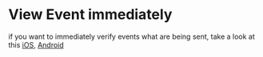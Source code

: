 # View Event immediately

if you want to immediately verify events what are being sent, take a look at this [iOS](https://firebase.google.com/docs/analytics/get-started?platform=ios#start_logging_events), [Android](https://firebase.google.com/docs/analytics/get-started?platform=android#start_logging_events)
